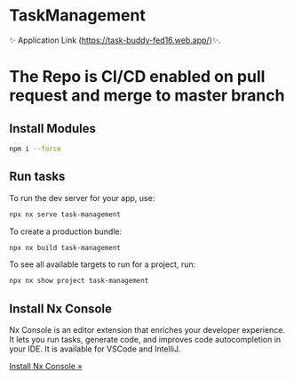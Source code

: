 # TaskManagement

✨ Application Link (https://task-buddy-fed16.web.app/)✨.

# The Repo is CI/CD enabled on pull request and merge to master branch

## Install Modules
```sh
npm i --force
```

## Run tasks

To run the dev server for your app, use:

```sh
npx nx serve task-management
```

To create a production bundle:

```sh
npx nx build task-management
```

To see all available targets to run for a project, run:

```sh
npx nx show project task-management
```

## Install Nx Console

Nx Console is an editor extension that enriches your developer experience. It lets you run tasks, generate code, and improves code autocompletion in your IDE. It is available for VSCode and IntelliJ.

[Install Nx Console &raquo;](https://nx.dev/getting-started/editor-setup?utm_source=nx_project&utm_medium=readme&utm_campaign=nx_projects)


